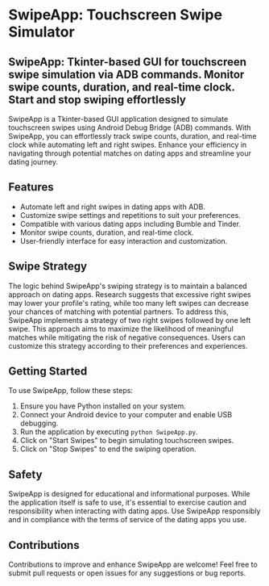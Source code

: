 # SwipeApp: Touchscreen Swipe Simulator
SwipeApp: Tkinter-based GUI for touchscreen swipe simulation via ADB commands. Monitor swipe counts, duration, and real-time clock. Start and stop swiping effortlessly
-------------------------------------------------------------------------------------------------------------------------------------------------------------------

SwipeApp is a Tkinter-based GUI application designed to simulate touchscreen swipes using Android Debug Bridge (ADB) commands. With SwipeApp, you can effortlessly track swipe counts, duration, and real-time clock while automating left and right swipes. Enhance your efficiency in navigating through potential matches on dating apps and streamline your dating journey.

## Features

- Automate left and right swipes in dating apps with ADB.
- Customize swipe settings and repetitions to suit your preferences.
- Compatible with various dating apps including Bumble and Tinder.
- Monitor swipe counts, duration, and real-time clock.
- User-friendly interface for easy interaction and customization.

## Swipe Strategy

The logic behind SwipeApp's swiping strategy is to maintain a balanced approach on dating apps. Research suggests that excessive right swipes may lower your profile's rating, while too many left swipes can decrease your chances of matching with potential partners. To address this, SwipeApp implements a strategy of two right swipes followed by one left swipe. This approach aims to maximize the likelihood of meaningful matches while mitigating the risk of negative consequences. Users can customize this strategy according to their preferences and experiences.

## Getting Started

To use SwipeApp, follow these steps:

1. Ensure you have Python installed on your system.
2. Connect your Android device to your computer and enable USB debugging.
3. Run the application by executing `python SwipeApp.py`.
4. Click on "Start Swipes" to begin simulating touchscreen swipes.
5. Click on "Stop Swipes" to end the swiping operation.

## Safety

SwipeApp is designed for educational and informational purposes. While the application itself is safe to use, it's essential to exercise caution and responsibility when interacting with dating apps. Use SwipeApp responsibly and in compliance with the terms of service of the dating apps you use.

## Contributions

Contributions to improve and enhance SwipeApp are welcome! Feel free to submit pull requests or open issues for any suggestions or bug reports.
